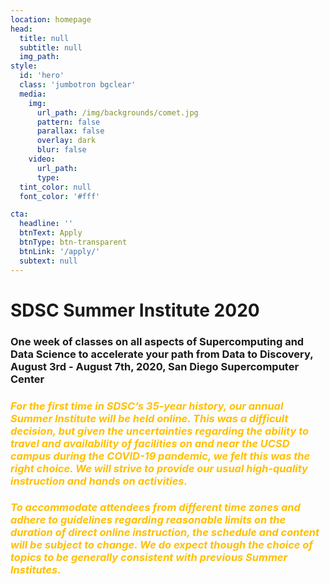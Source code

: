 ```yaml
---
location: homepage
head:
  title: null
  subtitle: null
  img_path:
style:
  id: 'hero'
  class: 'jumbotron bgclear'
  media:
    img:
      url_path: /img/backgrounds/comet.jpg
      pattern: false
      parallax: false
      overlay: dark
      blur: false
    video:
      url_path:
      type:
  tint_color: null
  font_color: '#fff'

cta:
  headline: ''
  btnText: Apply
  btnType: btn-transparent
  btnLink: '/apply/'
  subtext: null
---
```


# SDSC Summer Institute 2020

### One week of classes on all aspects of Supercomputing and Data Science to accelerate your path from Data to Discovery, August 3rd -  August 7th, 2020, San Diego Supercomputer Center

### <b><font color="#ffbf00"><i>For the first time in SDSC’s 35-year history, our annual Summer Institute will be held online. This was a difficult decision, but given the uncertainties regarding the ability to travel and availability of facilities on and near the UCSD campus during the COVID-19 pandemic, we felt this was the right choice. We will strive to provide our usual high-quality instruction and hands on activities.
  
### <b><font color="#ffbf00"><i>To accommodate attendees from different time zones and adhere to guidelines regarding reasonable limits on the duration of direct online instruction, the schedule and content will be subject to change. We do expect though the choice of topics to be generally consistent with previous Summer Institutes.
&nbsp;
